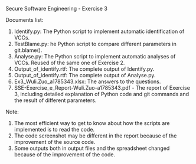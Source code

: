 Secure Software Engineering - Exercise 3

Documents list:

1. Identify.py: The Python script to implement automatic identification of VCCs. 
2. TestBlame.py: he Python script to compare different parameters in git.blame(). 
3. Analyse.py: The Python script to implement automatic analyses of VCCs. Reused of the same one of Exercise 2.
4. Output_of_identify.rtf: The complete output of Identify.py.
5. Output_of_identify.rtf: The complete output of Analyse.py.
6. Ex3_Wuli.Zuo_a1785343.xlsx: The answers to the questions.
7. SSE-Exercise_e_Report-Wuli.Zuo-a1785343.pdf - The report of Exercise 3, including detailed explanation of Python code and git commands and the result of different parameters.

Note: 

1. The most efficient way to get to know about how the scripts are implemented is to read the code.
2. The code screenshot may be different in the report because of the improvement of the source code.
3. Some outputs both in output files and the spreadsheet changed because of the improvement of the code.
